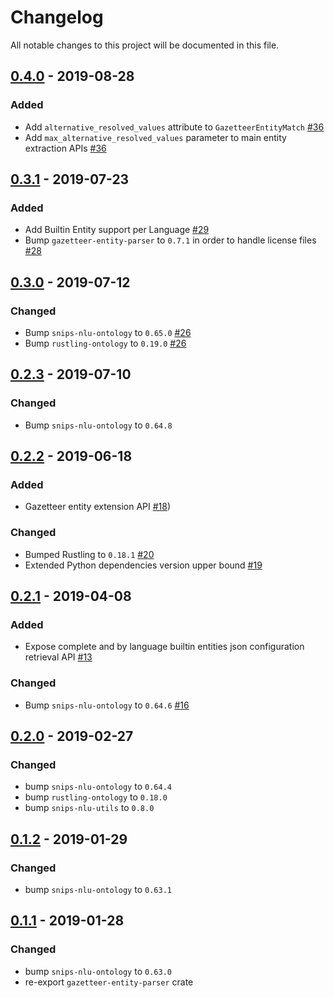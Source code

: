 # Changelog
All notable changes to this project will be documented in this file.

## [0.4.0] - 2019-08-28
### Added
- Add `alternative_resolved_values` attribute to `GazetteerEntityMatch` [#36](https://github.com/snipsco/snips-nlu-parsers/pull/36)
- Add `max_alternative_resolved_values` parameter to main entity extraction APIs [#36](https://github.com/snipsco/snips-nlu-parsers/pull/36)

## [0.3.1] - 2019-07-23
### Added
- Add Builtin Entity support per Language [#29](https://github.com/snipsco/snips-nlu-parsers/pull/29)
- Bump `gazetteer-entity-parser` to `0.7.1` in order to handle license files [#28](https://github.com/snipsco/snips-nlu-parsers/pull/28)

## [0.3.0] - 2019-07-12
### Changed
- Bump `snips-nlu-ontology` to `0.65.0` [#26](https://github.com/snipsco/snips-nlu-parsers/pull/26)
- Bump `rustling-ontology` to `0.19.0`  [#26](https://github.com/snipsco/snips-nlu-parsers/pull/26)

## [0.2.3] - 2019-07-10
### Changed
- Bump `snips-nlu-ontology` to `0.64.8`

## [0.2.2] - 2019-06-18
### Added
- Gazetteer entity extension API [#18](https://github.com/snipsco/snips-nlu-parsers/pull/18))

### Changed
- Bumped Rustling to `0.18.1` [#20](https://github.com/snipsco/snips-nlu-parsers/pull/20)
- Extended Python dependencies version upper bound [#19](https://github.com/snipsco/snips-nlu-parsers/pull/19)

## [0.2.1] - 2019-04-08
### Added
- Expose complete and by language builtin entities json configuration retrieval API [#13](https://github.com/snipsco/snips-nlu-parsers/pull/13)

### Changed
- Bump `snips-nlu-ontology` to `0.64.6` [#16](https://github.com/snipsco/snips-nlu-parsers/pull/16)

## [0.2.0] - 2019-02-27
### Changed
- bump `snips-nlu-ontology` to `0.64.4`
- bump `rustling-ontology` to `0.18.0`
- bump `snips-nlu-utils` to `0.8.0`

## [0.1.2] - 2019-01-29
### Changed
- bump `snips-nlu-ontology` to `0.63.1`

## [0.1.1] - 2019-01-28
### Changed
- bump `snips-nlu-ontology` to `0.63.0`
- re-export `gazetteer-entity-parser` crate

[0.4.0]: https://github.com/snipsco/snips-nlu-parsers/compare/0.3.1...0.4.0
[0.3.1]: https://github.com/snipsco/snips-nlu-parsers/compare/0.3.0...0.3.1
[0.3.0]: https://github.com/snipsco/snips-nlu-parsers/compare/0.2.3...0.3.0
[0.2.3]: https://github.com/snipsco/snips-nlu-parsers/compare/0.2.2...0.2.3
[0.2.2]: https://github.com/snipsco/snips-nlu-parsers/compare/0.2.1...0.2.2
[0.2.1]: https://github.com/snipsco/snips-nlu-parsers/compare/0.2.0...0.2.1
[0.2.0]: https://github.com/snipsco/snips-nlu-parsers/compare/0.1.2...0.2.0
[0.1.2]: https://github.com/snipsco/snips-nlu-parsers/compare/0.1.1...0.1.2
[0.1.1]: https://github.com/snipsco/snips-nlu-parsers/compare/0.1.0...0.1.1
